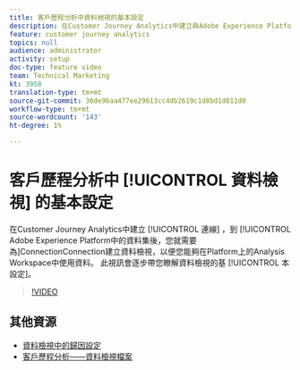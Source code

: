 ```yaml
---
title: 客戶歷程分析中資料檢視的基本設定
description: 在Customer Journey Analytics中建立與Adobe Experience Platform中資料集的連線後，您就需要為該連線建立資料檢視，以便在「平台分析工作區」中使用資料。 此視訊會逐步帶您瞭解資料檢視的基本設定。
feature: customer journey analytics
topics: null
audience: administrator
activity: setup
doc-type: feature video
team: Technical Marketing
kt: 3958
translation-type: tm+mt
source-git-commit: 36de96aa477ee29613cc4db2619c1d8bd1d811d0
workflow-type: tm+mt
source-wordcount: '143'
ht-degree: 1%

---
```



# 客戶歷程分析中 [!UICONTROL 資料檢視] 的基本設定

在Customer Journey Analytics中建立 [!UICONTROL 連線] ，到 [!UICONTROL Adobe Experience Platform中的資料集後，您就需要為]ConnectionConnection建立資料檢視，以便您能夠在Platform上的Analysis Workspace中使用資料。 此視訊會逐步帶您瞭解資料檢視的基 [!UICONTROL 本設定]。

>[!VIDEO](https://video.tv.adobe.com/v/30186/?quality=12&enable10seconds=on&speedcontrol=on)

## 其他資源

* [資料檢視中的歸因設定](attribution-settings-in-data-views.md)
* [客戶歷程分析——資料檢視檔案](https://docs.adobe.com/content/help/en/analytics-platform/using/cja-dataviews/create-dataview.html)
